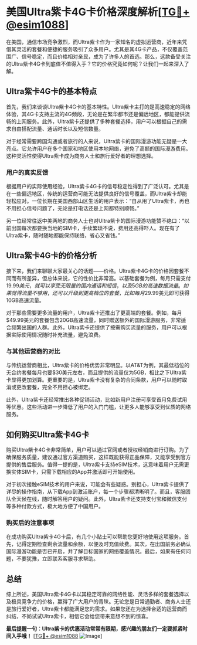 # 美国Ultra紫卡4G卡价格深度解析[[TG💪+ @esim1088](https://t.me/s/esim1088)]

在美国，通信市场竞争激烈，而Ultra紫卡作为一家知名的虚拟运营商，近年来凭借其灵活的套餐和便捷的服务吸引了众多用户。尤其是其4G卡产品，不仅覆盖范围广、信号稳定，而且价格相对亲民，成为了许多人的首选。那么，这款备受关注的Ultra紫卡4G卡到底值不值得入手？它的价格究竟如何呢？让我们一起来深入了解。

## Ultra紫卡4G卡的基本特点

首先，我们来谈谈Ultra紫卡4G卡的基本特性。Ultra紫卡主打的是高速稳定的网络体验，其4G卡支持主流的4G频段，无论是在繁华都市还是偏远地区，都能提供流畅的上网服务。此外，Ultra紫卡还提供了多种套餐选择，用户可以根据自己的需求自由搭配流量、通话时长以及短信数量。

对于经常需要跨国沟通或者旅行的人来说，Ultra紫卡的国际漫游功能无疑是一大亮点。它允许用户在多个国家和地区使用本地网络，避免了高额的国际漫游费用。这种灵活性使得Ultra紫卡成为商务人士和旅行爱好者的理想选择。

### 用户的真实反馈

根据用户的实际使用经验，Ultra紫卡4G卡的信号稳定性得到了广泛认可。尤其是在一些偏远地区，传统的运营商可能无法提供良好的信号覆盖，而Ultra紫卡却能轻松应对。一位长期在美国西部山区生活的用户表示：“自从用了Ultra紫卡，再也不用担心信号问题了，无论是打电话还是上网都特别顺畅。”

另一位经常往返中美两地的商务人士也对Ultra紫卡的国际漫游功能赞不绝口：“以前出国每次都要换当地的SIM卡，手续繁琐不说，费用还高得吓人。现在有了Ultra紫卡，随时随地都能保持联络，省心又省钱。”

## Ultra紫卡4G卡的价格分析

接下来，我们来聊聊大家最关心的话题——价格。Ultra紫卡4G卡的价格因套餐不同而有所差异，但总体来说，它的性价比非常高。以基础套餐为例，每月只需支付$19.99美元，就可以享受无限量的国内通话和短信，以及5GB的高速数据流量。如果觉得流量不够用，还可以升级到更高档位的套餐，比如每月$29.99美元即可获得10GB高速流量。

对于那些需要更多流量的用户，Ultra紫卡还推出了更高端的套餐。例如，每月$49.99美元的套餐包含20GB高速流量，同时赠送额外的国际漫游服务，非常适合频繁出国的人群。此外，Ultra紫卡还提供了按需购买流量的服务，用户可以根据实际使用情况随时补充流量，避免浪费。

### 与其他运营商的对比

与传统运营商相比，Ultra紫卡的价格优势非常明显。以AT&T为例，其最低档位的无合约套餐每月也要$30美元左右，而且提供的流量仅为5GB，相比之下Ultra紫卡显得更加划算。更重要的是，Ultra紫卡没有复杂的合同条款，用户可以随时取消或更改套餐，完全不用担心被绑定。

此外，Ultra紫卡还经常推出各种促销活动，比如新用户注册可享受首月免费试用等优惠。这些活动进一步降低了用户的入门门槛，让更多人能够享受到优质的网络服务。

## 如何购买Ultra紫卡4G卡

购买Ultra紫卡4G卡非常简单，用户可以通过官网或者授权经销商进行订购。为了确保服务质量，建议通过官方渠道购买，这样既能获得正品保障，又能享受到官方提供的售后服务。值得一提的是，Ultra紫卡支持eSIM技术，这意味着用户无需更换实体SIM卡，只需下载相应的App并激活即可开始使用。

对于初次接触eSIM技术的用户来说，可能会有些疑惑。别担心，Ultra紫卡提供了详尽的操作指南，从下载App到激活账户，每一个步骤都清晰明了。而且，客服团队全天候在线，随时解答用户的疑问。此外，Ultra紫卡还支持支付宝和微信支付等多种付款方式，极大地方便了中国用户。

### 购买后的注意事项

在成功购买Ultra紫卡4G卡后，有几个小贴士可以帮助您更好地使用这项服务。首先，记得定期检查剩余流量和余额，以便及时充值续费。其次，在出国前务必确认国际漫游功能是否已开启，并了解目标国家的网络覆盖情况。最后，如果有任何问题，不要犹豫，立即联系客服寻求帮助。

## 总结

综上所述，美国Ultra紫卡4G卡以其稳定可靠的网络性能、灵活多样的套餐选择以及极具竞争力的价格，赢得了广大用户的青睐。无论您是日常通勤者、商务人士还是旅行爱好者，Ultra紫卡都能满足您的需求。如果您还在为选择合适的运营商而纠结，不妨试试Ultra紫卡，相信它会给您带来意想不到的惊喜。

**最后提醒一句：Ultra紫卡的优惠活动常常有限期，感兴趣的朋友们一定要抓紧时间入手哦！** [[TG💪+ @esim1088](https://t.me/s/esim1088) ![Image](https://i.postimg.cc/4NQfJmqS/Snipaste-2025-05-13-00-14-12.png)]